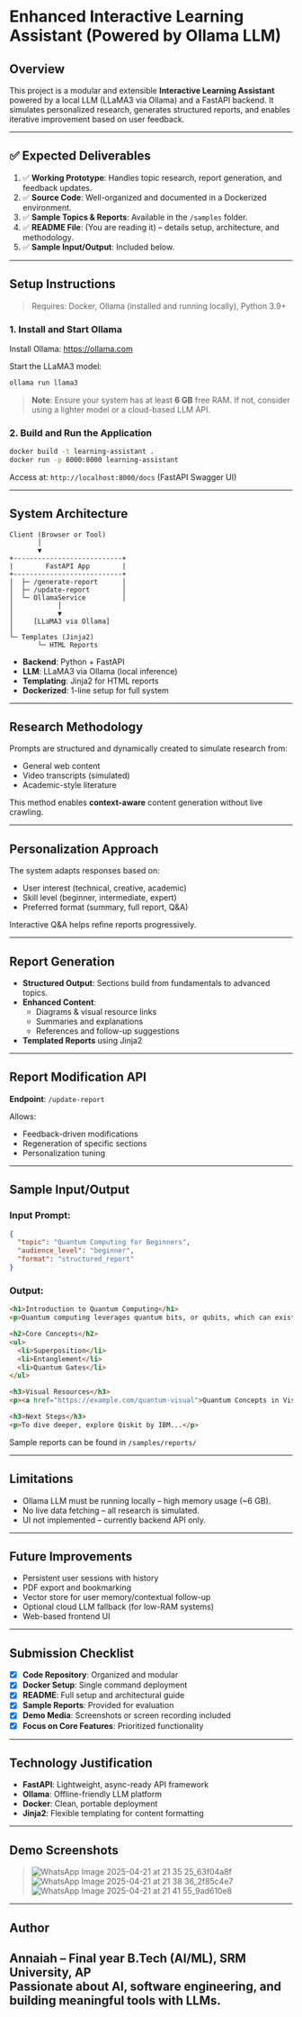 #  Enhanced Interactive Learning Assistant (Powered by Ollama LLM)

##  Overview

This project is a modular and extensible **Interactive Learning Assistant** powered by a local LLM (LLaMA3 via Ollama) and a FastAPI backend. It simulates personalized research, generates structured reports, and enables iterative improvement based on user feedback.

---

## ✅ Expected Deliverables

1. ✅ **Working Prototype**: Handles topic research, report generation, and feedback updates.
2. ✅ **Source Code**: Well-organized and documented in a Dockerized environment.
3. ✅ **Sample Topics & Reports**: Available in the `/samples` folder.
4. ✅ **README File**: (You are reading it) – details setup, architecture, and methodology.
5. ✅ **Sample Input/Output**: Included below.

---

##  Setup Instructions

> Requires: Docker, Ollama (installed and running locally), Python 3.9+

### 1. Install and Start Ollama
Install Ollama: https://ollama.com

Start the LLaMA3 model:
```bash
ollama run llama3
```

>  **Note**: Ensure your system has at least **6 GB** free RAM. If not, consider using a lighter model or a cloud-based LLM API.

### 2. Build and Run the Application
```bash
docker build -t learning-assistant .
docker run -p 8000:8000 learning-assistant
```

Access at: `http://localhost:8000/docs` (FastAPI Swagger UI)

---

##  System Architecture

```
Client (Browser or Tool)
       │
       ▼
+---------------------------+
|        FastAPI App        |
+---------------------------+
│  ├─ /generate-report      │
│  ├─ /update-report        │
│  └─ OllamaService         │
│           │
│           ▼
│     [LLaMA3 via Ollama]
│
└─ Templates (Jinja2)
       └─ HTML Reports
```

- **Backend**: Python + FastAPI
- **LLM**: LLaMA3 via Ollama (local inference)
- **Templating**: Jinja2 for HTML reports
- **Dockerized**: 1-line setup for full system

---

##  Research Methodology

Prompts are structured and dynamically created to simulate research from:

- General web content
- Video transcripts (simulated)
- Academic-style literature

This method enables **context-aware** content generation without live crawling.

---

##  Personalization Approach

The system adapts responses based on:

-  User interest (technical, creative, academic)
-  Skill level (beginner, intermediate, expert)
-  Preferred format (summary, full report, Q&A)

Interactive Q&A helps refine reports progressively.

---

##  Report Generation

- **Structured Output**: Sections build from fundamentals to advanced topics.
- **Enhanced Content**:
  - Diagrams & visual resource links
  - Summaries and explanations
  - References and follow-up suggestions
- **Templated Reports** using Jinja2

---

##  Report Modification API

**Endpoint**: `/update-report`

Allows:
- Feedback-driven modifications
- Regeneration of specific sections
- Personalization tuning

---

##  Sample Input/Output

###  Input Prompt:
```json
{
  "topic": "Quantum Computing for Beginners",
  "audience_level": "beginner",
  "format": "structured_report"
}
```

###  Output:
```html
<h1>Introduction to Quantum Computing</h1>
<p>Quantum computing leverages quantum bits, or qubits, which can exist in multiple states at once...</p>

<h2>Core Concepts</h2>
<ul>
  <li>Superposition</li>
  <li>Entanglement</li>
  <li>Quantum Gates</li>
</ul>

<h3>Visual Resources</h3>
<p><a href="https://example.com/quantum-visual">Quantum Concepts in Visuals</a></p>

<h3>Next Steps</h3>
<p>To dive deeper, explore Qiskit by IBM...</p>
```

 Sample reports can be found in `/samples/reports/`

---

##  Limitations

-  Ollama LLM must be running locally – high memory usage (~6 GB).
-  No live data fetching – all research is simulated.
-  UI not implemented – currently backend API only.

---

##  Future Improvements

-  Persistent user sessions with history
-  PDF export and bookmarking
-  Vector store for user memory/contextual follow-up
-  Optional cloud LLM fallback (for low-RAM systems)
-  Web-based frontend UI

---

##  Submission Checklist

- [x] **Code Repository**: Organized and modular
- [x] **Docker Setup**: Single command deployment
- [x] **README**: Full setup and architectural guide
- [x] **Sample Reports**: Provided for evaluation
- [x] **Demo Media**: Screenshots or screen recording included
- [x] **Focus on Core Features**: Prioritized functionality

---

##  Technology Justification

- **FastAPI**: Lightweight, async-ready API framework
- **Ollama**: Offline-friendly LLM platform
- **Docker**: Clean, portable deployment
- **Jinja2**: Flexible templating for content formatting

---

##  Demo Screenshots

> ![WhatsApp Image 2025-04-21 at 21 35 25_63f04a8f](https://github.com/user-attachments/assets/26ec7cb2-c198-430e-b026-05bf39320c83)
> ![WhatsApp Image 2025-04-21 at 21 38 36_2f85c4e7](https://github.com/user-attachments/assets/8600ae03-5da8-4458-a1a6-9a925b6e3a2e)
> ![WhatsApp Image 2025-04-21 at 21 41 55_9ad610e8](https://github.com/user-attachments/assets/419c5207-c4a0-4d49-825d-eadc4f8837d7)

---

##  Author

**Annaiah** – Final year B.Tech (AI/ML), SRM University, AP  
Passionate about AI, software engineering, and building meaningful tools with LLMs.
---
